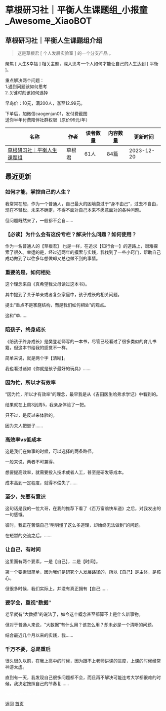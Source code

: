 # 草根研习社｜平衡人生课题组_小报童_Awesome_XiaoBOT

## 草根研习社｜平衡人生课题组介绍
> 这是草根君 [ 个人发展实验室 ] 的一个分支产品 。    
    
聚焦 [ 人生&amp;幸福 ] 相关主题，深入思考一个人如何才能让自己的人生达到 [ 平衡 ]。    
    
重点解决两个问题：    
1.遇到问题该如何思考    
2.关键时刻该如何选择    
    
早鸟价：10元，满200人，涨至12.99元。    
    
下单后，加微信caogenjun01，发付费截图    
送你半年付费陪伴社群权限（原价99元/年）  
  


|名称|作者|读者数量|内容数量|更新时间|
|---|---|---|---|---|
|[草根研习社｜平衡人生课题组](https://xiaobot.net/p/caogenyanxishe2?refer=0b133df9-27dc-423b-8101-639049001c13)|草根君|61人|84篇|2023-12-20|

## 最近更新
### 如何才能，掌控自己的人生？

我常常在想，作为一个普通人，自己最大的困境莫过于“身不由己”，过去不自由，现在不轻松，未来不确定，不得不面对自己本来不愿意面对的各种问题。

但问题既然来了，一般都不会自......

### 【必读】为什么会有这份专栏？解决什么问题？如何使用？

作为一名普通人的【草根君】
也是一样，在追求【知行合一】的道路上，艰难探索了很久。幸运的是，经过近两年的摸索与实践，我找到了一些小窍门，帮助自己成功做到了以往多年想做却又总也做不到的事情。

### 重要的是，如何相处

这个理念来自《真希望我父母读过这本书》。

其中提到了关于单亲或者复杂家庭中，孩子成长的相关问题。

提出“重点不是家庭结构，而是我们如何相处”的观点。

这和“单......

### 陪孩子，终身成长

《陪孩子终身成长》是樊登老师写的一本书，尽管已经看过了很多类似的育儿书籍，但这本书给我的感觉不一样。

简单来说，就是两个字【清晰】。

我也看过诸如《你就是孩子最好的玩具》......

### 因为忙，所以才有效率

“因为忙，所以才有效率”的理念，最早我是从《吉田医生哈弗求学记》中看到的。

结果就在上周3到周5，我亲身体验了一把。

只不过，是反过来体验的。

因为夫人把崽子......

### 高效率vs低成本

这是我们在做事的时候，可以选择的两条路径。

一般来说，两者不可兼得。

想要提高效率，就需要投入技术或者人工，甚至是研发等成本。

成本高到一定程度，就得不偿失了......

### 至少，先要有意识

这句话是我的一位大哥，在我的推荐下看了《百万富翁快车道》之后，对我发出的一句感慨。

彼时，我正在苦恼自己“明明懂了这么多道理，却始终无法做到”的问题。

在短暂的交流之后，......

### 让自己，有时间

这里面有两个要素，一是【自己】，二是【时间】。

第一个要素很简单，因为我们是研究个人发展路径的，所以【自己】是主体，是核心。

但很多时候，我们实际上，并没有真正拥有【自己......

### 要学会，重视“数据”

老早就有“大数据”的说法了，如今这个概念甚至都算不上是什么新事物。

但对于普通人来说，“大数据”有什么用？该怎么用？却未必是一个清晰的问题。

结合最近几个月以来的实践，我......

### 千万不要，总是重启

很久很久以前，在我上高中的时候，因为跟不上老师讲课的进度，上课的时候经常神游太虚。

直到有一天，我发现自己很多问题都不会，而且再不解决可能连考大学都很难的时候，我决定按照自己的节奏复......


<a href="https://github.com/Reno9527/awesome-xiaobot" style="color: white; text-decoration: none;">awesome-xiaobot</a>

返回 [首页](../README.md)
